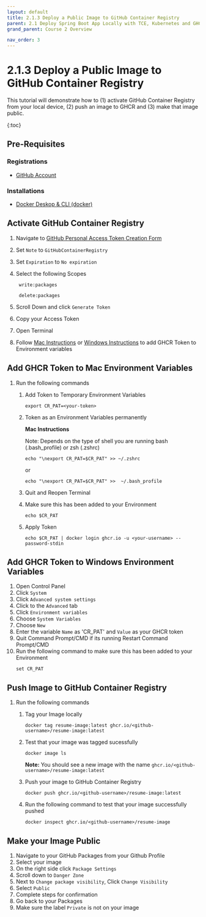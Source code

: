 ```yaml
---
layout: default
title: 2.1.3 Deploy a Public Image to GitHub Container Registry
parent: 2.1 Deploy Spring Boot App Locally with TCE, Kubernetes and GHCR
grand_parent: Course 2 Overview

nav_order: 3
---
```


# 2.1.3 Deploy a Public Image to GitHub Container Registry
This tutorial will demonstrate how to (1) activate GitHub Container Registry from your local device, (2) push an image to GHCR and (3) make that image public.

{:toc}

## Pre-Requisites

### Registrations
* [GitHub Account](www.github.com)

### Installations
* [Docker Deskop & CLI (docker)](https://docs.docker.com/compose/install/)


## Activate GitHub Container Registry
1. Navigate to [GitHub Personal Access Token Creation Form](https://github.com/settings/tokens/new)
2. Set `Note` to `GitHubContainerRegistry`
3. Set `Expiration` to `No expiration`
4. Select the following Scopes
    
        write:packages

        delete:packages

5. Scroll Down and click `Generate Token`
6. Copy your Access Token 
7. Open Terminal 
8. Follow [Mac Instructions](#add-ghcr-token-to-mac-environment-variables) or [Windows Instructions](#add-ghcr-token-to-windows-environment-variables) to add GHCR Token to Environment variables

## Add GHCR Token to Mac Environment Variables
1. Run the following commands
    1. Add Token to Temporary Environment Variables

        ```
        export CR_PAT=<your-token>
        ```

    2. Token as an Environment Variables permanently
    
        **Mac Instructions**

        Note: Depends on the type of shell you are running bash (.bash_profile) or zsh (.zshrc)

        ```
        echo "\nexport CR_PAT=$CR_PAT" >> ~/.zshrc
        ```

        or

        ```
        echo "\nexport CR_PAT=$CR_PAT" >>  ~/.bash_profile
        ```

    3. Quit and Reopen Terminal

    4. Make sure this has been added to your Environment 
    
        ```
        echo $CR_PAT
        ```

    5. Apply Token

        ```
        echo $CR_PAT | docker login ghcr.io -u <your-username> --password-stdin
        ```

## Add GHCR Token to Windows Environment Variables
1. Open Control Panel
2. Click `System`
3. Click `Advanced system settings`
4. Click to the `Advanced` tab
5. Click `Environment variables`
6. Choose `System Variables`
7. Choose `New`
8. Enter the variable `Name` as 'CR_PAT' and `Value` as your GHCR token
9. Quit Command Prompt/CMD if its running 
Restart Command Prompt/CMD
10. Run the following command to make sure this has been added to your Environment 
    ```
    set CR_PAT
    ```

## Push Image to GitHub Container Registry
1. Run the following commands
    1. Tag your Image locally
        ```
        docker tag resume-image:latest ghcr.io/<github-username>/resume-image:latest
        ```
    2. Test that your image was tagged sucessfully
        ```
        docker image ls
        ```

        **Note:** You should see a new image with the name `ghcr.io/<github-username>/resume-image:latest`
    3. Push your image to GitHub Container Registry
        ```
        docker push ghcr.io/<github-username>/resume-image:latest
        ```
    3. Run the following command to test that your image successfully pushed
        ```
        docker inspect ghcr.io/<github-username>/resume-image
        ```

## Make your Image Public
1. Navigate to your GitHub Packages from your Github Profile 
2. Select your image
3. On the right side click `Package Settings`
4. Scroll down to `Danger Zone`
5. Next to `Change package visibility`, Click `Change Visibility`
6. Select `Public`
7. Complete steps for confirmation
8. Go back to your Packages
9. Make sure the label `Private` is not on your image